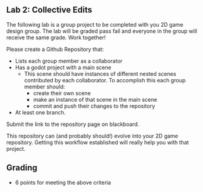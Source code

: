 ## Lab 2: Collective Edits
The following lab is a group project to be completed with you 2D game design group. The lab will be graded pass fail and everyone in the group will receive the same grade. Work together!

Please create a Github Repository that:
- Lists each group member as a collaborator
- Has a godot project with a main scene
  - This scene should have instances of different nested scenes contributed by each collaborator. To accomplish this each group member should:
    - create their own scene
    - make an instance of that scene in the main scene
    - commit and push their changes to the repository
- At least one branch.

Submit the link to the repository page on blackboard.

This repository can (and probably should!) evolve into your 2D game repository. Getting this workflow established will really help you with that project.

## Grading
- 6 points for meeting the above criteria
